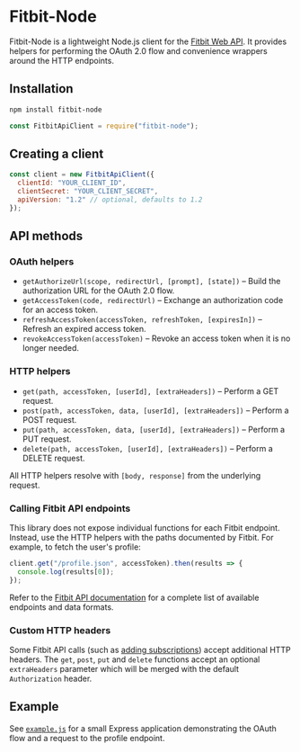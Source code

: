 # Fitbit-Node

Fitbit-Node is a lightweight Node.js client for the [Fitbit Web API](https://dev.fitbit.com/build/reference/web-api/). It provides helpers for performing the OAuth 2.0 flow and convenience wrappers around the HTTP endpoints.

## Installation

```bash
npm install fitbit-node
```

```javascript
const FitbitApiClient = require("fitbit-node");
```

## Creating a client

```javascript
const client = new FitbitApiClient({
  clientId: "YOUR_CLIENT_ID",
  clientSecret: "YOUR_CLIENT_SECRET",
  apiVersion: "1.2" // optional, defaults to 1.2
});
```

## API methods

### OAuth helpers

- `getAuthorizeUrl(scope, redirectUrl, [prompt], [state])` – Build the authorization URL for the OAuth 2.0 flow.
- `getAccessToken(code, redirectUrl)` – Exchange an authorization code for an access token.
- `refreshAccessToken(accessToken, refreshToken, [expiresIn])` – Refresh an expired access token.
- `revokeAccessToken(accessToken)` – Revoke an access token when it is no longer needed.

### HTTP helpers

- `get(path, accessToken, [userId], [extraHeaders])` – Perform a GET request.
- `post(path, accessToken, data, [userId], [extraHeaders])` – Perform a POST request.
- `put(path, accessToken, data, [userId], [extraHeaders])` – Perform a PUT request.
- `delete(path, accessToken, [userId], [extraHeaders])` – Perform a DELETE request.

All HTTP helpers resolve with `[body, response]` from the underlying request.

### Calling Fitbit API endpoints

This library does not expose individual functions for each Fitbit endpoint. Instead, use the HTTP helpers with the paths documented by Fitbit. For example, to fetch the user's profile:

```javascript
client.get("/profile.json", accessToken).then(results => {
  console.log(results[0]);
});
```

Refer to the [Fitbit API documentation](https://dev.fitbit.com/build/reference/web-api/) for a complete list of available endpoints and data formats.

### Custom HTTP headers

Some Fitbit API calls (such as [adding subscriptions](https://dev.fitbit.com/docs/subscriptions/#adding-a-subscription)) accept additional HTTP headers. The `get`, `post`, `put` and `delete` functions accept an optional `extraHeaders` parameter which will be merged with the default `Authorization` header.

## Example

See [`example.js`](https://github.com/lukasolson/fitbit-node/blob/master/example.js) for a small Express application demonstrating the OAuth flow and a request to the profile endpoint.

